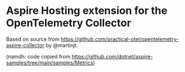 # Aspire Hosting extension for the OpenTelemetry Collector

Based on source from https://github.com/practical-otel/opentelemetry-aspire-collector by @martinjt.

(namdh: code copied from https://github.com/dotnet/aspire-samples/tree/main/samples/Metrics)
